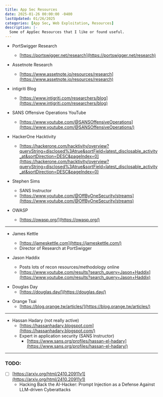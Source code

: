 ```yaml
---
title: App Sec Resources
date: 2025-01-26 00:00:00 -0400
lastUpdated: 01/26/2025
categories: [App Sec, Web Exploitation, Resources]
description: |-
  Some of AppSec Resources that I like or found useful.
---
```


* PortSwigger Research
	* [https://portswigger.net/research](https://portswigger.net/research)

* Assetnote Research
	* [https://www.assetnote.io/resources/research](https://www.assetnote.io/resources/research)

* intigriti Blog
	* [https://www.intigriti.com/researchers/blog](https://www.intigriti.com/researchers/blog)

* SANS Offensive Operations YouTube
	* [https://www.youtube.com/@SANSOffensiveOperations](https://www.youtube.com/@SANSOffensiveOperations/)

* HackerOne Hacktivity
	* [https://hackerone.com/hacktivity/overview?queryString=disclosed%3Atrue&sortField=latest_disclosable_activity_at&sortDirection=DESC&pageIndex=0](https://hackerone.com/hacktivity/overview?queryString=disclosed%3Atrue&sortField=latest_disclosable_activity_at&sortDirection=DESC&pageIndex=0)

* Stephen Sims
	* SANS Instructor
	* [https://www.youtube.com/@OffByOneSecurity/streams](https://www.youtube.com/@OffByOneSecurity/streams)

* OWASP
	* [https://owasp.org/](https://owasp.org/)

----

* James Kettle
	* [https://jameskettle.com](https://jameskettle.com/)
	* Director of Research at PortSwigger

* Jason Haddix
	* Posts lots of recon resources/methodology online
	* [https://www.youtube.com/results?search_query=Jason+Haddix](https://www.youtube.com/results?search_query=Jason+Haddix)

- Douglas Day
	- [https://douglas.day/](https://douglas.day/)

* Orange Tsai
	* [https://blog.orange.tw/articles/](https://blog.orange.tw/articles/)

----


* Hassan Hadary (not really active)
	* [https://hassanhadary.blogspot.com](https://hassanhadary.blogspot.com/)
	* Expert in application security (SANS Instructor)
		* [https://www.sans.org/profiles/hassan-el-hadary](https://www.sans.org/profiles/hassan-el-hadary/)


---

### TODO:

- [ ] [https://arxiv.org/html/2410.20911v1](https://arxiv.org/html/2410.20911v1)
	- Hacking Back the AI-Hacker: Prompt Injection as a Defense Against LLM-driven Cyberattacks
